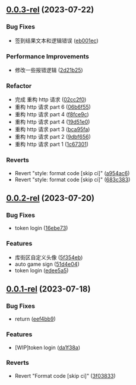 ## [0.0.3-rel](https://github.com/TomyJan/Yunzai-Kuro-Plugin/compare/v0.0.2-rel...v0.0.3-rel) (2023-07-22)


### Bug Fixes

* 签到结果文本和逻辑错误 ([eb001ec](https://github.com/TomyJan/Yunzai-Kuro-Plugin/commit/eb001ecab2b12737ad06013f1ee2e5fce9dcf320))


### Performance Improvements

* 修改一些报错逻辑 ([2d21b25](https://github.com/TomyJan/Yunzai-Kuro-Plugin/commit/2d21b252dc33aebd5c1ec9f0cf4532a84a2c82a4))


### Refactor

* 完成 重构 http 请求 ([02cc2f0](https://github.com/TomyJan/Yunzai-Kuro-Plugin/commit/02cc2f0929d44dc40bac74e0cc32e98225fef9dd))
* 重构 http 请求 part 6 ([06b6f55](https://github.com/TomyJan/Yunzai-Kuro-Plugin/commit/06b6f55af965b5bc365bd3763464c391ba0d9140))
* 重构 http 请求 part 4 ([f8fce9c](https://github.com/TomyJan/Yunzai-Kuro-Plugin/commit/f8fce9c991899b47b6825ea4584ee1164f28e8d1))
* 重构 http 请求 part 4 ([19d51e0](https://github.com/TomyJan/Yunzai-Kuro-Plugin/commit/19d51e0d1e190164f4314f04331bfeb52863dc4e))
* 重构 http 请求 part 3 ([bca95fa](https://github.com/TomyJan/Yunzai-Kuro-Plugin/commit/bca95fa15d6c170604ee184771927543b688dc9e))
* 重构 http 请求 part 2 ([9dbf656](https://github.com/TomyJan/Yunzai-Kuro-Plugin/commit/9dbf656d3febae60733ad2f3039e9043ddb8ea01))
* 重构 http 请求 part 1 ([1c67301](https://github.com/TomyJan/Yunzai-Kuro-Plugin/commit/1c67301a3f4696a0438a7ff11f13851ee6b04976))


### Reverts

* Revert "style: format code [skip ci]" ([a954ac6](https://github.com/TomyJan/Yunzai-Kuro-Plugin/commit/a954ac609c13c891433777c625bcb0f88846abe2))
* Revert "style: format code [skip ci]" ([683c383](https://github.com/TomyJan/Yunzai-Kuro-Plugin/commit/683c38309ab3a2b2766e3cfa7afff08041ab4a48))



## [0.0.2-rel](https://github.com/TomyJan/Yunzai-Kuro-Plugin/compare/v0.0.1-rel...v0.0.2-rel) (2023-07-20)


### Bug Fixes

* token login ([16ebe73](https://github.com/TomyJan/Yunzai-Kuro-Plugin/commit/16ebe731e8acb4091d6a82e3b1ed670f1168afdb))


### Features

* 库街区自定义头像 ([5f354eb](https://github.com/TomyJan/Yunzai-Kuro-Plugin/commit/5f354ebea5e105839d368d7cd4c8d8afd51996fa))
* auto game sign ([51d4e04](https://github.com/TomyJan/Yunzai-Kuro-Plugin/commit/51d4e04fba05b1a16ddf0d031f414d5433bf4c6a))
* token login ([edee5a5](https://github.com/TomyJan/Yunzai-Kuro-Plugin/commit/edee5a5733287a1db87515aa966931e641809681))



## [0.0.1-rel](https://github.com/TomyJan/Yunzai-Kuro-Plugin/compare/3f03833dd37d374abc98d90290420ff328165dcc...v0.0.1-rel) (2023-07-18)


### Bug Fixes

* return ([eef4bb9](https://github.com/TomyJan/Yunzai-Kuro-Plugin/commit/eef4bb9a5e5618ad9974f390c4c7e5c572c04ad3))


### Features

* [WIP]token login ([da1f38a](https://github.com/TomyJan/Yunzai-Kuro-Plugin/commit/da1f38a3efa44109fb033d16b907673aff5fbdf5))


### Reverts

* Revert "Format code [skip ci]" ([3f03833](https://github.com/TomyJan/Yunzai-Kuro-Plugin/commit/3f03833dd37d374abc98d90290420ff328165dcc))



